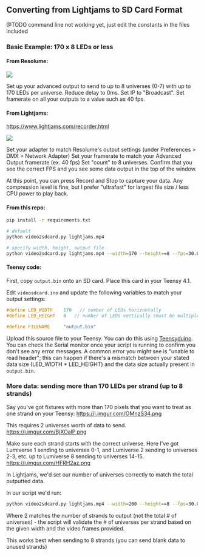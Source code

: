 ## Converting from Lightjams to SD Card Format

@TODO command line not working yet, just edit the constants in the files included

### Basic Example: 170 x 8 LEDs or less

#### From Resolume:
![](https://i.imgur.com/jnTsAPk.png)

Set up your advanced output to send to up to 8 universes (0-7) with up to 170 LEDs per universe.
Reduce delay to 0ms.
Set IP to "Broadcast".
Set framerate on all your outputs to a value such as 40 fps.

#### From Lightjams:

https://www.lightjams.com/recorder.html

![](https://i.imgur.com/osEPK6G.png)

Set your adapter to match Resolume's output settings (under Preferences > DMX > Network Adapter)
Set your framerate to match your Advanced Output framerate (ex. 40 fps)
Set "count" to 8 universes.
Confirm that you see the correct FPS and you see some data output in the top of the window.

At this point, you can press Record and Stop to capture your data. Any compression level is fine, but I prefer "ultrafast" for largest file size / less CPU power to play back.


#### From this repo:

```bash
pip install -r requirements.txt

# default
python video2sdcard.py lightjams.mp4

# specify width, height, output file
python video2sdcard.py lightjams.mp4 --width=170 --height==8 --fps=30.0 --output=output.bin
```

#### Teensy code:

First, copy `output.bin` onto an SD card. Place this card in your Teensy 4.1.

Edit `videosdcard.ino` and update the following variables to match your output settings:

```c++
#define LED_WIDTH    170   // number of LEDs horizontally
#define LED_HEIGHT   8   // number of LEDs vertically (must be multiple of 8)

#define FILENAME     "output.bin"
```

Upload this source file to your Teensy. You can do this using [Teensyduino](https://www.pjrc.com/teensy/teensyduino.html).
You can check the Serial monitor once your script is running to confirm you don't see any error messages. A common error you might see is "unable to read header"; this can happen if there's a mismatch between your stated data size (LED_WIDTH * LED_HEIGHT) and the data size actually present in `output.bin`.


### More data: sending more than 170 LEDs per strand (up to 8 strands)

Say you've got fixtures with more than 170 pixels that you want to treat as one strand on your Teensy:
https://i.imgur.com/OMnzS34.png

This requires 2 universes worth of data to send.
https://i.imgur.com/BjXOalP.png

Make sure each strand starts with the correct universe. Here I've got Lumiverse 1 sending to universes 0-1, and Lumiverse 2 sending to universes 2-3, etc. up to Lumiverse 8 sending to universes 14-15.
https://i.imgur.com/HFRH2az.png

In Lightjams, we'd set our number of universes correctly to match the total outputted data.

In our script we'd run:

```bash
python video2sdcard.py lightjams.mp4 --width=200 --height==8 --fps=30.0 --output=output.bin
```

Where 2 matches the number of strands to output (not the total # of universes) - the script will validate the # of universes per strand based on the given width and the video frames provided.

This works best when sending to 8 strands (you can send blank data to unused strands)